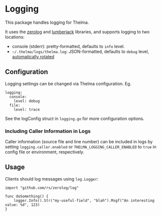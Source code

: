 # Logging

This package handles logging for Thelma.

It uses the [zerolog](https://github.com/rs/zerolog) and [lumberjack](https://github.com/natefinch/lumberjack) libraries, and supports logging to two locations:
* console (stderr): pretty-formatted, defaults to `info` level.
* `~/.thelma/logs/thelma.log`: JSON-formatted, defaults to `debug` level, [automatically rotated](https://github.com/natefinch/lumberjack)

## Configuration
Logging settings can be changed via Thelma configuration. Eg.
```
logging:
  console:
    level: debug
  file:
    level: trace
```
See the logConfig struct in `logging.go` for more configuration options.

### Including Caller Information in Logs

Caller information (source file and line number) can be included in logs by setting `logging.caller.enabled` or `THELMA_LOGGING_CALLER_ENABLED` to `true` in config file or environment, respectively.  

## Usage

Clients should log messages using `log.Logger`:

```
import "github.com/rs/zerolog/log"

func doSomething() {
  	logger.Info().Str("my-useful-field", "blah").Msgf("An interesting value: %d", 123)
}
```